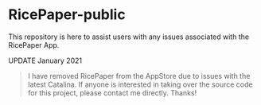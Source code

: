# RicePaper-public

This repository is here to assist users with any issues associated with the RicePaper App.

UPDATE January 2021

> I have removed RicePaper from the AppStore due to issues with the latest Catalina. If anyone is interested in taking over the source code for this project, please contact me directly. Thanks!
